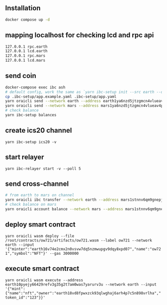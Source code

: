## Installation

```bash
docker compose up -d
```

## mapping localhost for checking lcd and rpc api

```bash
127.0.0.1 rpc.earth
127.0.0.1 lcd.earth
127.0.0.1 rpc.mars
127.0.0.1 lcd.mars
```

## send coin

```bash
docker-compose exec ibc ash
# default config, work the same as `yarn ibc-setup init --src earth --dest mars`
cp .ibc-setup/app.example.yaml .ibc-setup/app.yaml
yarn oraicli send --network earth --address earth1ya6nzd5jtzgmcn4vlueav4p3zdfhpvgngtwlpx --amount 60000
yarn oraicli send --network mars --address mars1ya6nzd5jtzgmcn4vlueav4p3zdfhpvgnwcvq65 --amount 60000
# check balance
yarn ibc-setup balances
```

## create ics20 channel

`yarn ibc-setup ics20 -v`

## start relayer

`yarn ibc-relayer start -v --poll 5`

## send cross-channel

```bash
# from earth to mars on channel
yarn oraicli ibc transfer --network earth --address mars1stnnv6qm9gnepjkvshh4aynrsrcr82zkyjfpph --amount 100 --channel channel-0
# check balance on mars
yarn oraicli account balance --network mars --address mars1stnnv6qm9gnepjkvshh4aynrsrcr82zkyjfpph
```

## deploy smart contract

`yarn oraicli wasm deploy --file /root/contracts/ow721/artifacts/ow721.wasm --label ow721 --network earth --input '{"minter":"earth16v74e2cmx2n0vsvw7dq5nzmwupgv9dqy8xpd07","name":"ow721","symbol":"NFT"}' --gas 3000000`

## execute smart contract

`yarn oraicli wasm execute --address earth10pyejy66429refv3g35g2t7am0was7yarurv3u --network earth --input '{"mint":{"name":"nft","owner":"earth18vd8fpwxzck93qlwghaj6arh4p7c5n898vrlha","token_id":"123"}}'`
